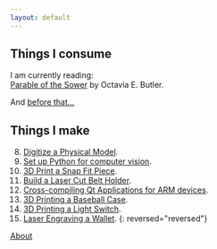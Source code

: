 ```yaml
---
layout: default
---
```


## Things I consume
I am currently reading:  
[Parable of the Sower](https://en.wikipedia.org/wiki/Parable_of_the_Sower_(novel)) by Octavia E. Butler.

And [before that...](/books)

## Things I make

8. [Digitize a Physical Model](/posts/08_Digitize_Model).
7. [Set up Python for computer vision](/posts/07_OpenCV).
6. [3D Print a Snap Fit Piece](/posts/06_3DP_Snap_Fit).
5. [Build a Laser Cut Belt Holder](/posts/05_LC_Belt_Holder).
4. [Cross-compiling Qt Applications for ARM devices](/posts/04_Qt_ARM).
3. [3D Printing a Baseball Case](/posts/03_3DP_Baseball).
2. [3D Printing a Light Switch](/posts/02_3DP_Switch).
1. [Laser Engraving a Wallet](/posts/01_LE_Wallet).
{: reversed="reversed"}

[About](/about)

